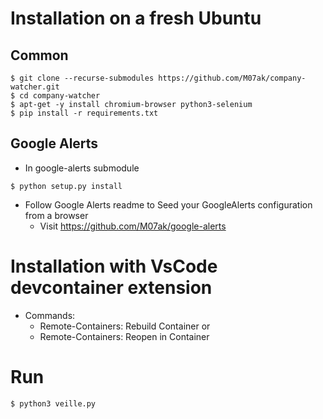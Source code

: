 # Installation on a fresh Ubuntu
## Common
```
$ git clone --recurse-submodules https://github.com/M07ak/company-watcher.git
$ cd company-watcher
$ apt-get -y install chromium-browser python3-selenium
$ pip install -r requirements.txt
```
## Google Alerts
- In google-alerts submodule
```
$ python setup.py install
```
- Follow Google Alerts readme to Seed your GoogleAlerts configuration from a browser
    - Visit https://github.com/M07ak/google-alerts


# Installation with VsCode devcontainer extension
- Commands: 
    - Remote-Containers: Rebuild Container
    or
    - Remote-Containers: Reopen in Container

# Run
```
$ python3 veille.py
```
